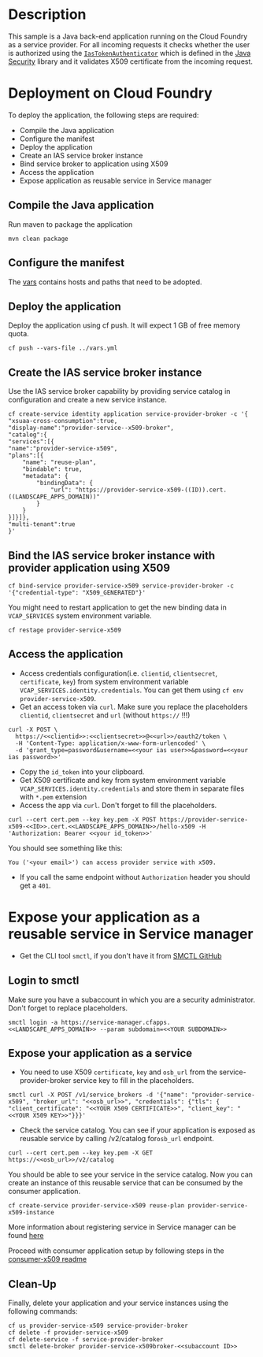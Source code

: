 # Description
This sample is a Java back-end application running on the Cloud Foundry as a service provider. For all incoming requests it checks whether the user is authorized using the 
[`IasTokenAuthenticator`](https://github.com/SAP/cloud-security-xsuaa-integration/blob/x509-app2service/java-security/src/main/java/com/sap/cloud/security/servlet/IasTokenAuthenticator.java) which is defined in the [Java Security](https://github.com/SAP/cloud-security-xsuaa-integration/tree/x509-app2service/java-security) library and it validates X509 certificate from the incoming request.

# Deployment on Cloud Foundry
To deploy the application, the following steps are required:
- Compile the Java application
- Configure the manifest
- Deploy the application    
- Create an IAS service broker instance
- Bind service broker to application using X509
- Access the application
- Expose application as reusable service in Service manager

## Compile the Java application
Run maven to package the application
```shell
mvn clean package
```

## Configure the manifest
The [vars](../../vars.yml) contains hosts and paths that need to be adopted.

## Deploy the application
Deploy the application using cf push. It will expect 1 GB of free memory quota.

```shell
cf push --vars-file ../vars.yml
```

## Create the IAS service broker instance
Use the IAS service broker capability by providing service catalog in configuration and create a new service instance.
```shell script
cf create-service identity application service-provider-broker -c '{
"xsuaa-cross-consumption":true,
"display-name":"provider-service--x509-broker",
"catalog":{
"services":[{
"name":"provider-service-x509",
"plans":[{
    "name": "reuse-plan",
    "bindable": true,
    "metadata": {
        "bindingData": {
            "url": "https://provider-service-x509-((ID)).cert.((LANDSCAPE_APPS_DOMAIN))"
        }
    }
}]}]},
"multi-tenant":true
}'
```

## Bind the IAS service broker instance with provider application using X509
```shell script
cf bind-service provider-service-x509 service-provider-broker -c '{"credential-type": "X509_GENERATED"}'
```
You might need to restart application to get the new binding data in `VCAP_SERVICES` system environment variable.
```shell script
cf restage provider-service-x509
```

## Access the application
- Access credentials configuration(i.e. `clientid`, `clientsecret`, `certificate`, `key`) from system environment variable `VCAP_SERVICES.identity.credentials`. You can get them using `cf env provider-service-x509`. 
- Get an access token via `curl`. Make sure you replace the placeholders `clientid`, `clientsecret` and `url` (without `https://` !!!) 

```
curl -X POST \
  https://<<clientid>>:<<clientsecret>>@<<url>>/oauth2/token \
  -H 'Content-Type: application/x-www-form-urlencoded' \
  -d 'grant_type=password&username=<<your ias user>>&password=<<your ias password>>'
```
- Copy the `id_token` into your clipboard.
- Get X509 certificate and key from system environment variable `VCAP_SERVICES.identity.credentials` and store them in separate files with `*.pem` extension
- Access the app via `curl`. Don't forget to fill the placeholders.
```shell script
curl --cert cert.pem --key key.pem -X POST https://provider-service-x509-<<ID>>.cert.<<LANDSCAPE_APPS_DOMAIN>>/hello-x509 -H 'Authorization: Bearer <<your id_token>>'
```

You should see something like this:
```
You ('<your email>') can access provider service with x509.
```
- If you call the same endpoint without `Authorization` header you should get a `401`.

# Expose your application as a reusable service in Service manager
- Get the CLI tool `smctl`, if you don't have it from 
[SMCTL GitHub](https://wiki.wdf.sap.corp/wiki/display/PFS/How+to+register+a+subaccount-scoped+service+broker)
## Login to smctl 
Make sure you have a subaccount in which you are a security administrator. Don't forget to replace placeholders.
```shell script
smctl login -a https://service-manager.cfapps.<<LANDSCAPE_APPS_DOMAIN>> --param subdomain=<<YOUR SUBDOMAIN>>
```
## Expose your application as a service
- You need to use X509 `certificate`, `key` and `osb_url` from the service-provider-broker service key to fill in the placeholders. 
```shell script
smctl curl -X POST /v1/service_brokers -d '{"name": "provider-service-x509", "broker_url": "<<osb_url>>", "credentials": {"tls": { "client_certificate": "<<YOUR X509 CERTIFICATE>>", "client_key": "<<YOUR X509 KEY>>"}}}'
```

- Check the service catalog. You can see if your application is exposed as reusable service by calling /v2/catalog for`osb_url` endpoint.
```shell script
curl --cert cert.pem --key key.pem -X GET https://<<osb_url>>/v2/catalog
```
You should be able to see your service in the service catalog. Now you can create an instance of this reusable service that can be consumed by the consumer application.
```shell script
cf create-service provider-service-x509 reuse-plan provider-service-x509-instance
```

More information about registering service in Service manager can be found [here](https://wiki.wdf.sap.corp/wiki/display/PFS/How+to+register+a+subaccount-scoped+service+broker)

Proceed with consumer application setup by following steps in the [consumer-x509 readme](../consumer-x509/README.md)

## Clean-Up
Finally, delete your application and your service instances using the following commands:
```
cf us provider-service-x509 service-provider-broker
cf delete -f provider-service-x509
cf delete-service -f service-provider-broker
smctl delete-broker provider-service-x509broker-<<subaccount ID>>
```

